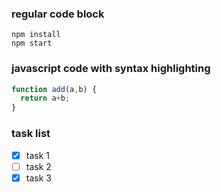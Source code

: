 ### regular code block
```
npm install 
npm start
```
### javascript code with syntax highlighting
```javascript
function add(a,b) {
  return a+b;
}

```

### task list
* [x] task 1
* [ ] task 2
* [x] task 3
